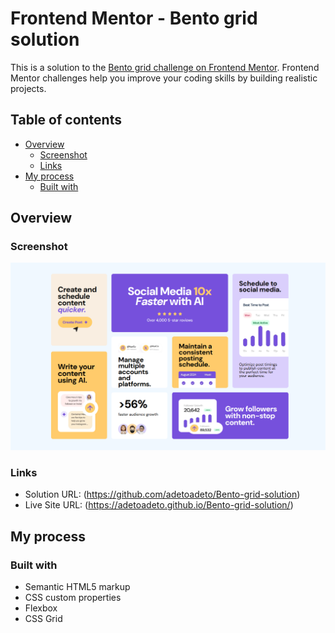 # Frontend Mentor - Bento grid solution

This is a solution to the [Bento grid challenge on Frontend Mentor](https://www.frontendmentor.io/challenges/bento-grid-RMydElrlOj). Frontend Mentor challenges help you improve your coding skills by building realistic projects. 

## Table of contents

- [Overview](#overview)
  - [Screenshot](#screenshot)
  - [Links](#links)
- [My process](#my-process)
  - [Built with](#built-with)

## Overview

### Screenshot

![](./screenshot.png)


### Links

- Solution URL: (https://github.com/adetoadeto/Bento-grid-solution)
- Live Site URL: (https://adetoadeto.github.io/Bento-grid-solution/)

## My process

### Built with

- Semantic HTML5 markup
- CSS custom properties
- Flexbox
- CSS Grid
